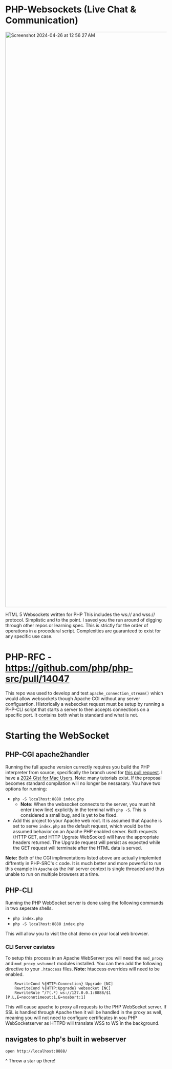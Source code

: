 # PHP-Websockets (Live Chat & Communication)

<img width="1792" alt="Screenshot 2024-04-26 at 12 56 27 AM" src="https://github.com/RichardTMiles/PHP-Websockets/assets/9538357/587aac7e-e345-4d6c-a289-8bd622eb8945">

HTML 5 Websockets written for PHP
This includes the ws:// and wss:// protocol. Simplistic and to the point. I saved you the run around of digging through other repos or learning spec. This is strictly for the order of operations in a procedural script. Complexities are guaranteed to exist for any specific use case.

# PHP-RFC - https://github.com/php/php-src/pull/14047

This repo was used to develop and test `apache_connection_stream()` which would allow websockets though Apache CGI without any server configuartion. Historically a websocket request must be setup by running a PHP-CLI script that starts a server to then accepts connections on a specific port. It contains both what is standard and what is not.

# Starting the WebSocket
## PHP-CGI apache2handler

Running the full apache version currectly requires you build the PHP interpreter from source, specifically the branch used for [this pull request](https://github.com/php/php-src/pull/14047). I have a [2024 Gist for Mac Users](https://gist.github.com/RichardTMiles/ebf6ce2758bf3f11469d25463092465a). Note: many tutorials exist. If the proposal becomes standard compilation will no longer be nessasary. You have two options for running:
- `php -S localhost:8888 index.php`
    - **Note:** When the websocket connects to the server, you must hit enter (new line) explicitly in the terminal with `php -S`. This is considered a small bug, and is yet to be fixed.
- Add this project to your Apache web root. It is assumed that Apache is set to serve `index.php` as the default request, which would be the assumed behavior on an Apache PHP enabled server. Both requests (HTTP GET, and HTTP Upgrate WebSocket) will have the appropriate headers returned. The Upgrade request will persist as expected while the GET request will terminate after the HTML data is served.

**Note:** Both of the CGI implimentations listed above are actually implemted diffrently in PHP-SRC's `C` code. It is much better and more powerful to run this example in `Apache` as the `PHP` server context is single threaded and thus unable to run on multiple browsers at a time.

## PHP-CLI
Running the PHP WebSocket server is done using the following commands in two seperate shells.

- `php index.php`
- `php -S localhost:8888 index.php`

This will allow you to visit the chat demo on your local web browser.

### CLI Server caviates 
To setup this process in an Apache WebServer you will need the `mod_proxy` and `mod_proxy_wstunnel` modules installed. You can then add the following directive to your `.htaccess` files. **Note:** htaccess overrides will need to be enabled.

```
    RewriteCond %{HTTP:Connection} Upgrade [NC]
    RewriteCond %{HTTP:Upgrade} websocket [NC]
    RewriteRule ^/?(.*) ws://127.0.0.1:8888/$1  [P,L,E=noconntimeout:1,E=noabort:1]
```

This will cause apache to proxy all requests to the PHP WebSocket server. If SSL is handled through Apache then it will be handled in the proxy as well, meaning you will not need to configure certificates in you PHP WebSocketserver as HTTPD will translate WSS to WS in the background. 

## navigates to php's built in webserver
`open http://localhost:8888/`   

^ Throw a star up there!


